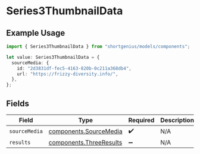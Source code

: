 # Series3ThumbnailData

## Example Usage

```typescript
import { Series3ThumbnailData } from "shortgenius/models/components";

let value: Series3ThumbnailData = {
  sourceMedia: {
    id: "2d3831df-fec5-4163-820b-0c211a368db4",
    url: "https://frizzy-diversity.info/",
  },
};
```

## Fields

| Field                                                              | Type                                                               | Required                                                           | Description                                                        |
| ------------------------------------------------------------------ | ------------------------------------------------------------------ | ------------------------------------------------------------------ | ------------------------------------------------------------------ |
| `sourceMedia`                                                      | [components.SourceMedia](../../models/components/sourcemedia.md)   | :heavy_check_mark:                                                 | N/A                                                                |
| `results`                                                          | [components.ThreeResults](../../models/components/threeresults.md) | :heavy_minus_sign:                                                 | N/A                                                                |
